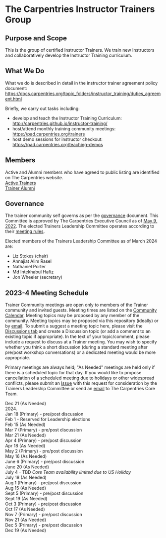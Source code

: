 # The Carpentries Instructor Trainers Group

## Purpose and Scope

This is the group of certified Instructor Trainers. We train new Instructors and collaboratively develop the Instructor Training curriculum.

## What We Do
What we do is described in detail in the instructor trainer agreement policy document: https://docs.carpentries.org/topic_folders/instructor_training/duties_agreement.html

Briefly, we carry out tasks including:
- develop and teach the Instructor Training Curriculum: http://carpentries.github.io/instructor-training/
- host/attend monthly training community meetings: https://pad.carpentries.org/trainers
- host demo sessions for instructor checkout: https://pad.carpentries.org/teaching-demos

## Members
Active and Alumni members who have agreed to public listing are identified on The Carpentries website.  
[Active Trainers](https://carpentries.org/trainers/)  
[Trainer Alumni](https://carpentries.org/trainer_alumni/)

## Governance

The trainer community self governs as per the [governance](governance.md) document. This Committee is approved by The Carpentries Executive Council as of [May 9, 2022](https://github.com/carpentries/executive-council-info/blob/main/minutes/2022/EC-minutes-2022-05-09-Q2.md).
The elected Trainers Leadership Committee operates according to their [meeting rules](policy/leader_meeting_rules.md).

Elected members of the Trainers Leadership Committee as of March 2024 are:
- Liz Stokes (chair)
- Annajiat Alim Rasel
- Nathaniel Porter
- Md Intekhabul Hafiz
- Jon Wheeler (secretary)


## 2023-4 Meeting Schedule

Trainer Community meetings are open only to members of the Trainer community and invited guests. Meeting times are listed on the [Community Calendar](https://carpentries.org/community/#community-events). 
Meeting topics may be proposed by any member of the community. Meeting topics may be proposed via this repository (ideally) or by [email](mailto:instructor.training@carpentries.org). 
To submit a suggest a meeting topic here, please visit the [Discussions tab](https://github.com/carpentries/trainers/discussions) and 
create a Discussion topic (or add a comment to an existing topic if appropriate). 
In the text of your topic/comment, please include a request to discuss at a Trainer meeting. You may wish to specify whether you 
think a short discussion (during a standard meeting after pre/post workshop conversations) or a dedicated meeting would be more appropriate. 
  
Primary meetings are always held; "As Needed" meetings are held only if there is a scheduled topic for that day. 
If you would like to propose cancellation of a scheduled meeting due to holidays or other widespread conflicts, please submit an [Issue](https://github.com/carpentries/trainers/issues) 
with this request for consideration by the Trainers Leadership Committee or send an [email](mailto:instructor.training@carpentries.org) to The Carpentries Core Team.

Dec 21 (As Needed)  
2024.   
Jan 18 (Primary) - pre/post discussion   
Feb 1 - Reserved for Leadership elections    
Feb 15 (As Needed)   
Mar 7 (Primary) - pre/post discussion  
Mar 21 (As Needed)  
Apr 4 (Primary) - pre/post discussion  
Apr 18 (As Needed)  
May 2 (Primary) - pre/post discussion  
May 16 (As Needed)  
June 6 (Primary) - pre/post discussion  
June 20 (As Needed)  
July 4 - TBD *Core Team availability limited due to US Holiday*  
July 18 (As Needed)  
Aug 1 (Primary) - pre/post discussion  
Aug 15 (As Needed)  
Sept 5 (Primary) - pre/post discussion  
Sept 19 (As Needed)  
Oct 3 (Primary) - pre/post discussion  
Oct 17 (As Needed)  
Nov 7 (Primary) - pre/post discussion  
Nov 21 (As Needed)  
Dec 5 (Primary) - pre/post discussion  
Dec 19 (As Needed)  


